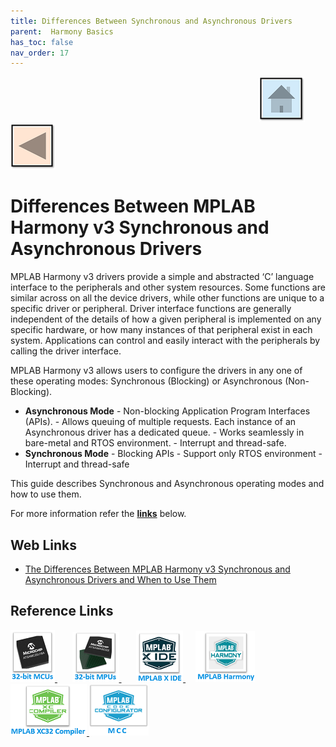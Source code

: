 ```yaml
---
title: Differences Between Synchronous and Asynchronous Drivers
parent:  Harmony Basics
has_toc: false
nav_order: 17
---
```


&nbsp;&nbsp;&nbsp;&nbsp;&nbsp;&nbsp;&nbsp;&nbsp;&nbsp;&nbsp;&nbsp;&nbsp;&nbsp;&nbsp;&nbsp;&nbsp;&nbsp;&nbsp;&nbsp;&nbsp;&nbsp;&nbsp;&nbsp;&nbsp;&nbsp;&nbsp;&nbsp;&nbsp; &nbsp;&nbsp;&nbsp;&nbsp;&nbsp;&nbsp;&nbsp;&nbsp;&nbsp;&nbsp;&nbsp;&nbsp;&nbsp;&nbsp;&nbsp;&nbsp;&nbsp;&nbsp;&nbsp;&nbsp;&nbsp;&nbsp;&nbsp;&nbsp;&nbsp;&nbsp;&nbsp;&nbsp;&nbsp;&nbsp;&nbsp;&nbsp;&nbsp;&nbsp;&nbsp;&nbsp;&nbsp;&nbsp;&nbsp;&nbsp;&nbsp;&nbsp;&nbsp;&nbsp;&nbsp;&nbsp;&nbsp;&nbsp;&nbsp;&nbsp;&nbsp;&nbsp;&nbsp;&nbsp;&nbsp;&nbsp;&nbsp;&nbsp;&nbsp;&nbsp;&nbsp;&nbsp;&nbsp;&nbsp;&nbsp;&nbsp;&nbsp;&nbsp;&nbsp;&nbsp;&nbsp;&nbsp;[<img src="../../r_images/quick_home.png" title="Home">](../../../readme.md) [<img src="../../r_images/quick_back.png"  title="Back">](../readme.md)

# Differences Between MPLAB Harmony v3 Synchronous and Asynchronous Drivers
MPLAB Harmony v3 drivers provide a simple and abstracted ‘C’ language interface to the peripherals and other
system resources. Some functions are similar across on all the device drivers, while other functions are unique to a
specific driver or peripheral. Driver interface functions are generally independent of the details of how a given
peripheral is implemented on any specific hardware, or how many instances of that peripheral exist in each system.
Applications can control and easily interact with the peripherals by calling the driver interface.

MPLAB Harmony v3 allows users to configure the drivers in any one of these operating modes: Synchronous
(Blocking) or Asynchronous (Non-Blocking).
* **Asynchronous Mode**  - Non-blocking Application Program Interfaces (APIs).  - Allows queuing of multiple requests. Each instance of an Asynchronous driver has a dedicated queue.  - Works seamlessly in bare-metal and RTOS environment.  - Interrupt and thread-safe.
* **Synchronous Mode**  - Blocking APIs  - Support only RTOS environment  - Interrupt and thread-safe

This guide describes Synchronous and Asynchronous operating modes and how to use them.

For more information refer the **[links](#Web-Links)** below.

## <a id="Web-Links"> </a>
## Web Links

- <a href="http://ww1.microchip.com/downloads/en/DeviceDoc/The-Difference-Between-MPLAB-Harmonyv3-Synchronous-and-Asynchronous-Drivers-and-When-to-Use-DS90003269A.pdf" target="_blank">The Differences Between MPLAB Harmony v3
Synchronous and Asynchronous Drivers and When to Use
Them</a>

## Reference Links
[<a href="https://www.microchip.com/design-centers/32-bit" target="_blank"> <img src="../../r_images/32_bit_mcus.png"> </a>]()  &nbsp; &nbsp; &nbsp; [<a href="https://www.microchip.com/design-centers/32-bit-mpus" target="_blank"> <img src="../../r_images/32_bit_mpus.png"> </a>]()  &nbsp; &nbsp; &nbsp; [<a href="https://www.microchip.com/mplab/mplab-x-ide" target="_blank"> <img src="../../r_images/mplab_x_ide.png"> </a>]()  &nbsp; &nbsp; [<a href="https://www.microchip.com/mplab/mplab-harmony" target="_blank"> <img src="../../r_images/mplab_harmony.png"> </a>]() [<a href="https://www.microchip.com/mplab/compilers" target="_blank"> <img src="../../r_images/mplab_compiler.png"> </a>]() [<a href="https://www.microchip.com/en-us/tools-resources/configure/mplab-code-configurator" target="_blank"> <img src="../../r_images/mcc_harmony.png"> </a>]()